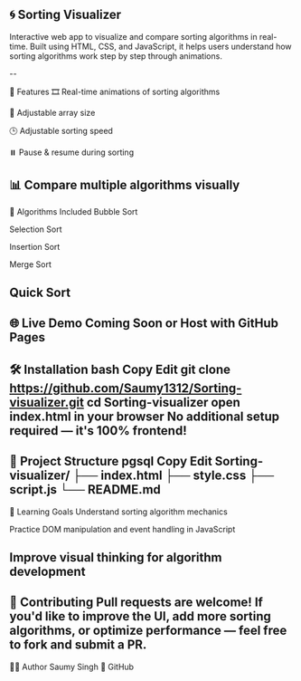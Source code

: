 🌀 Sorting Visualizer 
--
Interactive web app to visualize and compare sorting algorithms in real-time. Built using HTML, CSS, and JavaScript, it helps users understand how sorting algorithms work step by step through animations.

<!-- Add a gif or screenshot here if available -->
--

🔧 Features
🎞️ Real-time animations of sorting algorithms

🔢 Adjustable array size

🕒 Adjustable sorting speed

⏸️ Pause & resume during sorting

📊 Compare multiple algorithms visually
--

🚀 Algorithms Included
Bubble Sort

Selection Sort

Insertion Sort

Merge Sort

Quick Sort
--

🌐 Live Demo
Coming Soon or Host with GitHub Pages
--

🛠️ Installation
bash
Copy
Edit
git clone https://github.com/Saumy1312/Sorting-visualizer.git
cd Sorting-visualizer
open index.html in your browser
No additional setup required — it's 100% frontend!
--

📁 Project Structure
pgsql
Copy
Edit
Sorting-visualizer/
├── index.html
├── style.css
├── script.js
└── README.md
--

🧠 Learning Goals
Understand sorting algorithm mechanics

Practice DOM manipulation and event handling in JavaScript

Improve visual thinking for algorithm development
--

🤝 Contributing
Pull requests are welcome! If you'd like to improve the UI, add more sorting algorithms, or optimize performance — feel free to fork and submit a PR.
--

🙋‍♂️ Author
Saumy Singh
🔗 GitHub

